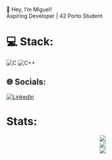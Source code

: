 👋 Hey, I’m Miguel!<br>Aspiring Developer | 42 Porto Student

# 💻 Stack:
![C](https://img.shields.io/badge/c-%2300599C.svg?style=for-the-badge&logo=c&logoColor=white) ![C++](https://img.shields.io/badge/c++-%2300599C.svg?style=for-the-badge&logo=c%2B%2B&logoColor=white)

## 🌐 Socials:
[![LinkedIn](https://img.shields.io/badge/LinkedIn-%230077B5.svg?logo=linkedin&logoColor=white)](https://www.linkedin.com/in/miguelmeireles25/)

# Stats:
<p align="center">
  <img src="https://github-readme-streak-stats.herokuapp.com/?user=m3irel3s&theme=tokyonight&hide_border=true"/><br/>
  <img src="https://github-readme-stats.vercel.app/api?username=m3irel3s&theme=tokyonight&hide_border=true&include_all_commits=false&count_private=false"/><br/>
  <img src="https://github-readme-stats.vercel.app/api/top-langs/?username=m3irel3s&theme=tokyonight&hide_border=true&include_all_commits=false&count_private=false&layout=compact"/>
</p>


<!-- Proudly created with GPRM ( https://gprm.itsvg.in ) -->
